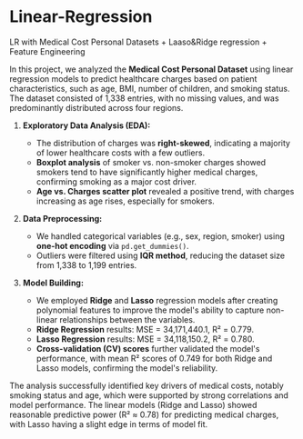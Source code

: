 # Linear-Regression
LR with Medical Cost Personal Datasets + Laaso&amp;Ridge regression + Feature Engineering 

In this project, we analyzed the **Medical Cost Personal Dataset** using linear regression models to predict healthcare charges based on patient characteristics, such as age, BMI, number of children, and smoking status. The dataset consisted of 1,338 entries, with no missing values, and was predominantly distributed across four regions.

1. **Exploratory Data Analysis (EDA):**
   - The distribution of charges was **right-skewed**, indicating a majority of lower healthcare costs with a few outliers.
   - **Boxplot analysis** of smoker vs. non-smoker charges showed smokers tend to have significantly higher medical charges, confirming smoking as a major cost driver.
   - **Age vs. Charges scatter plot** revealed a positive trend, with charges increasing as age rises, especially for smokers.

2. **Data Preprocessing:**
   - We handled categorical variables (e.g., sex, region, smoker) using **one-hot encoding** via `pd.get_dummies()`.
   - Outliers were filtered using **IQR method**, reducing the dataset size from 1,338 to 1,199 entries.

3. **Model Building:**
   - We employed **Ridge** and **Lasso** regression models after creating polynomial features to improve the model's ability to capture non-linear relationships between the variables.
   - **Ridge Regression** results: MSE = 34,171,440.1, R² = 0.779.
   - **Lasso Regression** results: MSE = 34,118,150.2, R² = 0.780.
   - **Cross-validation (CV) scores** further validated the model's performance, with mean R² scores of 0.749 for both Ridge and Lasso models, confirming the model's reliability.


The analysis successfully identified key drivers of medical costs, notably smoking status and age, which were supported by strong correlations and model performance. The linear models (Ridge and Lasso) showed reasonable predictive power (R² ≈ 0.78) for predicting medical charges, with Lasso having a slight edge in terms of model fit.
